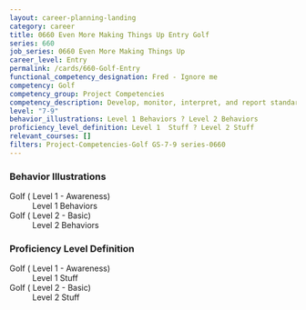 ```yaml
---
layout: career-planning-landing
category: career
title: 0660 Even More Making Things Up Entry Golf
series: 660
job_series: 0660 Even More Making Things Up
career_level: Entry
permalink: /cards/660-Golf-Entry
functional_competency_designation: Fred - Ignore me
competency: Golf
competency_group: Project Competencies
competency_description: Develop, monitor, interpret, and report standardized processes/operations to ensure transparency and compliance with financial statutory, regulatory, and leadership guidance with the intent of promoting effectiveness and accountability.
level: "7-9"
behavior_illustrations: Level 1 Behaviors ? Level 2 Behaviors
proficiency_level_definition: Level 1  Stuff ? Level 2 Stuff
relevant_courses: []
filters: Project-Competencies-Golf GS-7-9 series-0660
---
```


<div class="desktop:grid-col-6 margin-y-205">
  <div class="border-top-05 bg-white padding-2 shadow-5 height-full members-hover border-1px border-gray-30 border-top-orange radius-lg">
    <h3>Behavior Illustrations</h3>
    <dl class="text-base"><dt>Golf ( Level 1 - Awareness)</dt><dd>Level 1 Behaviors</dd><dt>Golf ( Level 2 - Basic)</dt><dd>Level 2 Behaviors</dd></dl>
  </div>
</div>
<div class="desktop:grid-col-6 margin-y-205">
  <div class="border-top-05 bg-white padding-2 shadow-5 height-full members-hover border-1px border-gray-30 border-top-orange radius-lg">
    <h3>Proficiency Level Definition</h3>
    <dl class="text-base"><dt>Golf ( Level 1 - Awareness)</dt><dd>Level 1  Stuff</dd><dt>Golf ( Level 2 - Basic)</dt><dd>Level 2 Stuff</dd></dl>
  </div>
</div>
